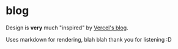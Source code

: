 # blog

Design is **very** much "inspired" by [Vercel's blog](https://cosmic-next-blog.vercel.app/).

Uses markdown for rendering, blah blah thank you for listening :D
